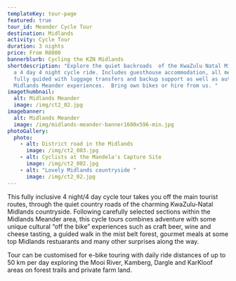 ```yaml
---
templateKey: tour-page
featured: true
tour_id: Meander Cycle Tour
destination: Midlands
activity: Cycle Tour
duration: 3 nights
price: From R8000
bannerblurb: Cycling the KZN Midlands
shortdescription: "Explore the quiet backroads  of the KwaZulu Natal Midlands on
  a 4 day 4 night cycle ride. Includes guesthouse accommodation, all meals,
  fully guided with luggage transfers and backup support as well as authentic
  Midlands Meander experiences.  Bring own bikes or hire from us. "
imagethumbnail:
  alt: Midlands Meander
  image: /img/ct2_02.jpg
imagebanner:
  alt: Midlands Meander
  image: /img/midlands-meander-banner1600x596-min.jpg
photoGallery:
  photo:
    - alt: District road in the Midlands
      image: /img/ct2_003.jpg
    - alt: Cyclists at the Mandela's Capture Site
      image: /img/ct2_002.jpg
    - alt: "Lovely Midlands countryside "
      image: /img/ct2_02.jpg
---
```

This fully inclusive 4 night/4 day cycle tour takes you off the main tourist routes, through the quiet country roads of the charming KwaZulu-Natal Midlands countryside. Following carefully selected sections within the Midlands Meander area, this cycle tours combines adventure with some unique cultural “off the bike” experiences such as craft beer, wine  and cheese tasting, a guided walk in the mist belt forest, gourmet meals at some top Midlands restuarants and many other surprises along the way.

Tour can be customised for e-bike touring with daily ride distances of up to 50 km per day exploring the Mooi River, Kamberg, Dargle and KarKloof areas on forest trails and private farm land.